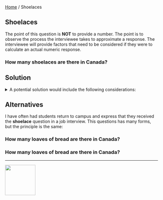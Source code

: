 [Home](/) / Shoelaces

<style>@import url("//readme.codeadam.ca/readme.css");</style>

## Shoelaces

The point of this question is **NOT** to provide a number. The point is to observe the process the interviewee takes to approximate a response. The interviewee will provide factors that need to be considered if they were to calculate an actual numeric response.

### How many shoelaces are there in Canada?

## Solution

<details>

<summary>A potential solution would include the following considerations:</summary>

- Test 
- Test 2 

</details>


## Alternatives

I have often had students return to campus and express that they received the **shoelace** question in a job interview. This questions has many forms, but the principle is the same:

### How many loaves of bread are there in Canada?

### How many loaves of bread are there in Canada?

---

<a href="https://codeadam.ca">
<img src="https://cdn.codeadam.ca/images@1.0.0/codeadam-logo-coloured-horizontal.png" width="100">
</a>

